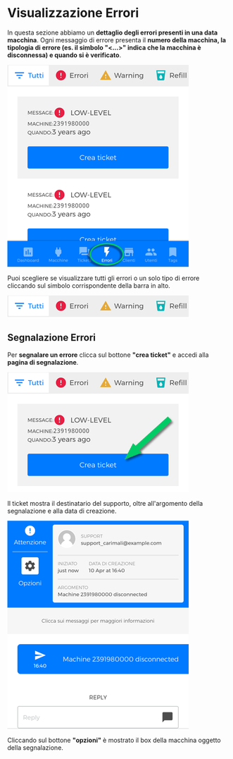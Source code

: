 # Visualizzazione Errori

In questa sezione abbiamo un **dettaglio degli errori presenti in una data macchina**.
Ogni messaggio di errore presenta il **numero della macchina, la tipologia di errore (es. il simbolo "<...>" indica che la macchina è disconnessa) e quando si è verificato**.

<kbd>![Sezione Errori](_images/errori01.png)</kbd>

Puoi scegliere se visualizzare tutti gli errori o un solo tipo di errore cliccando sul simbolo corrispondente della barra in alto.


<kbd>![Barra Errori](_images/errori02.png)</kbd>



## Segnalazione Errori

Per **segnalare un errore** clicca sul bottone **"crea ticket"** e accedi alla **pagina di segnalazione**.


<kbd>![Crea ticket](_images/errori-ticket.png)</kbd>

Il ticket mostra il destinatario del supporto, oltre all'argomento della segnalazione e alla data di creazione.

<kbd>![Pagina Segnala](_images/errori03.png)</kbd>


Cliccando sul bottone **"opzioni"** è mostrato il box della macchina oggetto della segnalazione.

